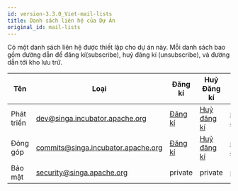 ```yaml
---
id: version-3.3.0_Viet-mail-lists
title: Danh sách liên hệ của Dự Án
original_id: mail-lists
---
```


<!--- Licensed to the Apache Software Foundation (ASF) under one or more contributor license agreements.  See the NOTICE file distributed with this work for additional information regarding copyright ownership.  The ASF licenses this file to you under the Apache License, Version 2.0 (the "License"); you may not use this file except in compliance with the License.  You may obtain a copy of the License at http://www.apache.org/licenses/LICENSE-2.0 Unless required by applicable law or agreed to in writing, software distributed under the License is distributed on an "AS IS" BASIS, WITHOUT WARRANTIES OR CONDITIONS OF ANY KIND, either express or implied.  See the License for the specific language governing permissions and limitations under the License.  -->

Có một danh sách liên hệ được thiết lập cho dự án này. Mỗi danh sách bao gồm
đường dẫn để đăng kí(subscribe), huỷ đăng kí (unsubscribe), và đường dẫn tới kho
lưu trữ.

| Tên        | Loại                                 | Đăng kí                                                        | Huỷ Đăng kí                                                          | Lưu Trữ                                                                             |
| ---------- | ------------------------------------ | -------------------------------------------------------------- | -------------------------------------------------------------------- | ----------------------------------------------------------------------------------- |
| Phát triển | <dev@singa.incubator.apache.org>     | [Đăng kí](mailto:dev-subscribe@singa.incubator.apache.org)     | [Huỷ đăng kí](mailto:dev-unsubscribe@singa.incubator.apache.org.)    | [mail-archives.apache.org](http://mail-archives.apache.org/mod_mbox/singa-dev/)     |
| Đóng góp   | <commits@singa.incubator.apache.org> | [Đăng kí](mailto:commits-subscribe@singa.incubator.apache.org) | [Huỷ đăng kí](mailto:commits-unsubscribe@singa.incubator.apache.org) | [mail-archives.apache.org](http://mail-archives.apache.org/mod_mbox/singa-commits/) |
| Bảo mật    | <security@singa.apache.org>          | private                                                        | private                                                              | private                                                                             |
